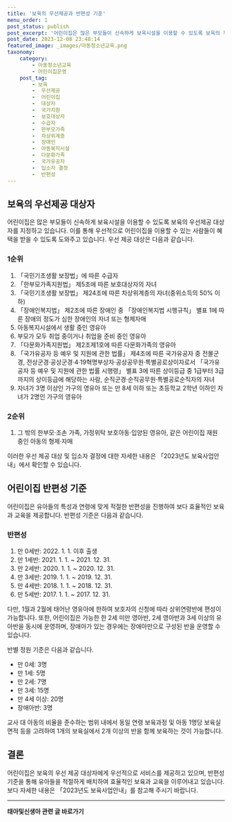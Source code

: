 ```yaml
---
title: '보육의 우선제공과 반편성 기준'
menu_order: 1
post_status: publish
post_excerpt: '어린이집은 많은 부모들이 신속하게 보육시설을 이용할 수 있도록 보육의 우선제공 대상자를 지정하고 있습니다. 이를 통해 우선적으로 어린이집을 이용할 수 있는 사람들이 혜택을 받을 수 있도록 도와주고 있습니다. 우선 제공 대상은 다음과 같습니다.'
post_date: 2023-12-08 23:48:14
featured_image: _images/아동청소년교육.png
taxonomy:
    category:
        - 아동청소년교육
        - 어린이집운영
    post_tag:
        - 보육
        -  우선제공
        -  어린이집
        -  대상자
        -  국가지원
        -  보호대상자
        -  수급자
        -  한부모가족
        -  차상위계층
        -  장애인
        -  아동복지시설
        -  다문화가족
        -  국가유공자
        -  입소자 결정
        -  반편성
---
```



## 보육의 우선제공 대상자

어린이집은 많은 부모들이 신속하게 보육시설을 이용할 수 있도록 보육의 우선제공 대상자를 지정하고 있습니다. 이를 통해 우선적으로 어린이집을 이용할 수 있는 사람들이 혜택을 받을 수 있도록 도와주고 있습니다. 우선 제공 대상은 다음과 같습니다.

### 1순위

1. 「국민기초생활 보장법」에 따른 수급자
2. 「한부모가족지원법」 제5조에 따른 보호대상자의 자녀
3. 「국민기초생활 보장법」 제24조에 따른 차상위계층의 자녀(중위소득의 50% 이하)
4. 「장애인복지법」 제2조에 따른 장애인 중 「장애인복지법 시행규칙」 별표 1에 따른 장애의 정도가 심한 장애인의 자녀 또는 형제자매
5. 아동복지시설에서 생활 중인 영유아
6. 부모가 모두 취업 중이거나 취업을 준비 중인 영유아
7. 「다문화가족지원법」 제2조제1호에 따른 다문화가족의 영유아
8. 「국가유공자 등 예우 및 지원에 관한 법률」 제4조에 따른 국가유공자 중 전몰군경, 전상군경·공상군경·4·19혁명부상자·공상공무원·특별공로상이자로서 「국가유공자 등 예우 및 지원에 관한 법률 시행령」 별표 3에 따른 상이등급 중 1급부터 3급까지의 상이등급에 해당하는 사람, 순직군경·순직공무원·특별공로순직자의 자녀
9. 자녀가 3명 이상인 가구의 영유아 또는 만 8세 이하 또는 초등학교 2학년 이하인 자녀가 2명인 가구의 영유아

### 2순위

1. 그 밖의 한부모·조손 가족, 가정위탁 보호아동·입양된 영유아, 같은 어린이집 재원 중인 아동의 형제·자매

이러한 우선 제공 대상 및 입소자 결정에 대한 자세한 내용은 「2023년도 보육사업안내」에서 확인할 수 있습니다.

## 어린이집 반편성 기준

어린이집은 유아들의 특성과 연령에 맞게 적절한 반편성을 진행하여 보다 효율적인 보육과 교육을 제공합니다. 반편성 기준은 다음과 같습니다.

### 반편성

1. 만 0세반: 2022. 1. 1. 이후 출생
2. 만 1세반: 2021. 1. 1. ~ 2021. 12. 31.
3. 만 2세반: 2020. 1. 1. ~ 2020. 12. 31.
4. 만 3세반: 2019. 1. 1. ~ 2019. 12. 31.
5. 만 4세반: 2018. 1. 1. ~ 2018. 12. 31.
6. 만 5세반: 2017. 1. 1. ~ 2017. 12. 31.

다만, 1월과 2월에 태어난 영유아에 한하여 보호자의 신청에 따라 상위연령반에 편성이 가능합니다. 또한, 어린이집은 가능한 한 2세 미만 영아반, 2세 영아반과 3세 이상의 유아반을 동시에 운영하며, 장애아가 있는 경우에는 장애아만으로 구성된 반을 운영할 수 있습니다.

반별 정원 기준은 다음과 같습니다.

- 만 0세: 3명
- 만 1세: 5명
- 만 2세: 7명
- 만 3세: 15명
- 만 4세 이상: 20명
- 장애아반: 3명

교사 대 아동의 비율을 준수하는 범위 내에서 동일 연령 보육과정 및 아동 1명당 보육실 면적 등을 고려하여 1개의 보육실에서 2개 이상의 반을 함께 보육하는 것이 가능합니다.

## 결론

어린이집은 보육의 우선 제공 대상자에게 우선적으로 서비스를 제공하고 있으며, 반편성 기준을 통해 유아들을 적절하게 배치하여 효율적인 보육과 교육을 이루어내고 있습니다. 보다 자세한 내용은 「2023년도 보육사업안내」를 참고해 주시기 바랍니다.
<!-- wp:separator -->
<hr class="wp-block-separator has-alpha-channel-opacity"/>
<!-- /wp:separator -->

<!-- wp:group {"backgroundColor":"base","layout":{"type":"constrained"}} -->
<div class="wp-block-group has-base-background-color has-background"><!-- wp:paragraph {"align":"center","fontSize":"medium"} -->
<p class="has-text-align-center has-large-font-size"><strong>태아및신생아 관련 글 바로가기</strong></p>
<!-- /wp:paragraph -->


<!-- wp:latest-posts
{"categories":[{"id":1496,"count":19,"description":"","link":"https://uknowlaw.com/category/%ed%83%9c%ec%95%84%eb%b0%8f%ec%8b%a0%ec%83%9d%ec%95%84/","name":"태아및신생아","slug":"태아및신생아","taxonomy":"category","parent":0,"meta":[],"_links":{"self":[{"href":"https://uknowlaw.com/wp-json/wp/v2/categories/1496"}],"collection":[{"href":"https://uknowlaw.com/wp-json/wp/v2/categories"}],"about":[{"href":"https://uknowlaw.com/wp-json/wp/v2/taxonomies/category"}],"wp:post_type":[{"href":"https://uknowlaw.com/wp-json/wp/v2/posts?categories=1496"}],"curies":[{"name":"wp","href":"https://api.w.org/{rel}","templated":true}]}}],"postsToShow":100,"excerptLength":28,"postLayout":"grid","columns":2,"featuredImageAlign":"left","featuredImageSizeSlug":"large","fontSize":"small"} /--></div>
<!-- /wp:group -->
